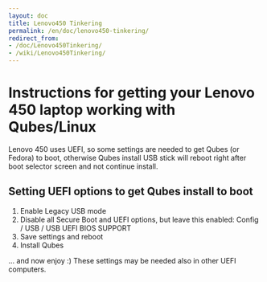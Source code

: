```yaml
---
layout: doc
title: Lenovo450 Tinkering
permalink: /en/doc/lenovo450-tinkering/
redirect_from:
- /doc/Lenovo450Tinkering/
- /wiki/Lenovo450Tinkering/
---
```


Instructions for getting your Lenovo 450 laptop working with Qubes/Linux
=========================================================================

Lenovo 450 uses UEFI, so some settings are needed to get Qubes (or Fedora) to boot, otherwise Qubes install USB stick will reboot right after boot selector screen and not continue install.

Setting UEFI options to get Qubes install to boot
-------------------------------------------------

1.  Enable Legacy USB mode
2.  Disable all Secure Boot and UEFI options, but leave this enabled: Config / USB / USB UEFI BIOS SUPPORT
3.  Save settings and reboot
5.  Install Qubes

... and now enjoy :) These settings may be needed also in other UEFI computers.
